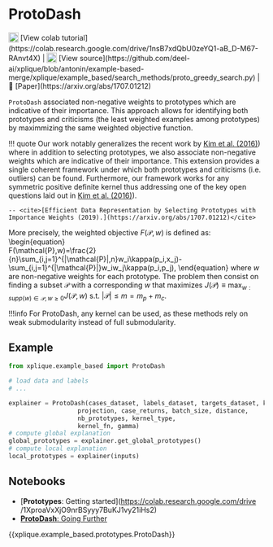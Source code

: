 # ProtoDash

<sub>
    <img src="https://upload.wikimedia.org/wikipedia/commons/d/d0/Google_Colaboratory_SVG_Logo.svg" width="20">
</sub>[View colab tutorial](https://colab.research.google.com/drive/1nsB7xdQbU0zeYQ1-aB_D-M67-RAnvt4X) |
<sub>
    <img src="https://upload.wikimedia.org/wikipedia/commons/9/91/Octicons-mark-github.svg" width="20">
</sub>[View source](https://github.com/deel-ai/xplique/blob/antonin/example-based-merge/xplique/example_based/search_methods/proto_greedy_search.py) |
📰 [Paper](https://arxiv.org/abs/1707.01212)

`ProtoDash` associated non-negative weights to prototypes which are indicative of their importance. This approach allows for identifying both prototypes and criticisms (the least weighted examples among prototypes) by maximmizing the same weighted objective function.

!!! quote
    Our work notably generalizes the recent work
    by [Kim et al. (2016)](../mmd_critic/)) where in addition to selecting prototypes, we
    also associate non-negative weights which are indicative of their
    importance. This extension provides a single coherent framework
    under which both prototypes and criticisms (i.e. outliers) can be
    found. Furthermore, our framework works for any symmetric
    positive definite kernel thus addressing one of the key open
    questions laid out in [Kim et al. (2016)](../mmd_critic/)).

    -- <cite>[Efficient Data Representation by Selecting Prototypes with Importance Weights (2019).](https://arxiv.org/abs/1707.01212)</cite>

More precisely, the weighted objective $F(\mathcal{P},w)$ is defined as:
\begin{equation}   
F(\mathcal{P},w)=\frac{2}{n}\sum_{i,j=1}^{|\mathcal{P}|,n}w_i\kappa(p_i,x_j)-\sum_{i,j=1}^{|\mathcal{P}|}w_iw_j\kappa(p_i,p_j),
\end{equation}
where $w$ are non-negative weights for each prototype. The problem then consist on finding a subset $\mathcal{P}$ with a corresponding $w$ that maximizes $J(\mathcal{P}) \equiv \max_{w:supp(w)\in \mathcal{P},w\ge 0} J(\mathcal{P},w)$ s.t. $|\mathcal{P}| \leq m=m_p+m_c$. 

!!!info
    For ProtoDash, any kernel can be used, as these methods rely on weak submodularity instead of full submodularity.

## Example

```python
from xplique.example_based import ProtoDash

# load data and labels
# ...

explainer = ProtoDash(cases_dataset, labels_dataset, targets_dataset, k, 
                   projection, case_returns, batch_size, distance, 
                   nb_prototypes, kernel_type, 
                   kernel_fn, gamma)
# compute global explanation
global_prototypes = explainer.get_global_prototypes()
# compute local explanation
local_prototypes = explainer(inputs)
```

## Notebooks

- [**Prototypes**: Getting started](https://colab.research.google.com/drive
/1XproaVxXjO9nrBSyyy7BuKJ1vy21iHs2)
- [**ProtoDash**: Going Further](https://colab.research.google.com/drive/1nsB7xdQbU0zeYQ1-aB_D-M67-RAnvt4X)


{{xplique.example_based.prototypes.ProtoDash}}

[^1]: [Visual Explanations from Deep Networks via Gradient-based Localization (2016).](https://arxiv.org/abs/1610.02391)
